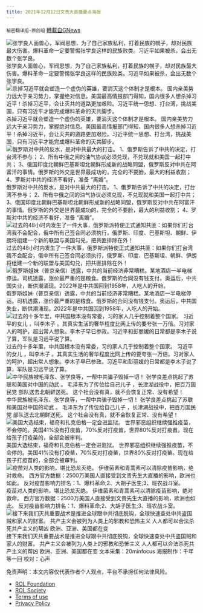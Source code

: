 ```yaml
---
title: 2021年12月12日文贵大直播要点海报
---
```

`秘密翻译组-原创组` [轉載自GNews](https://gnews.org/zh-hans/1749149/)

![张学良人面兽心，军阀思想，为了自己家族私利，打着民族的幌子，却对民族最大伤害。爆料革命一定要警惕张学良这样的民族败类。习近平如果被杀，会出无数个张学良。](https://assets.gnews.org/wp-content/uploads/2021/12/1212-01.jpg)张学良人面兽心，军阀思想，为了自己家族私利，打着民族的幌子，却对民族最大伤害。爆料革命一定要警惕张学良这样的民族败类。习近平如果被杀，会出无数个张学良。![杀掉习近平就会塑造一个虚伪的英雄，要消灭这个体制才是根本。 国内亲美势力远大于亲习势力，掌握绝对信息。美国最高情报部门得知，国内很多人想杀掉习近平！杀掉习近平，会让灭共的道路更加艰险。习近平统一思想、打台湾，挑战美国，只有习近平才能完成爆料革命的灭共脚步。](https://assets.gnews.org/wp-content/uploads/2021/12/1212-02.jpg)杀掉习近平就会塑造一个虚伪的英雄，要消灭这个体制才是根本。 国内亲美势力远大于亲习势力，掌握绝对信息。美国最高情报部门得知，国内很多人想杀掉习近平！杀掉习近平，会让灭共的道路更加艰险。习近平统一思想、打台湾，挑战美国，只有习近平才能完成爆料革命的灭共脚步。![俄罗斯对中共的反水，是对中共最大的打击。 1、俄罗斯告诉了中共的决定，打台湾不参与； 2、所有中俄之间的油气协议必须兑现，不兑现就和美国一起打中共； 3、俄国印度北朝鲜巴基斯坦北朝鲜形成新的战略同盟，俄罗斯反对中共在阿富汗的事情。俄罗斯的外交是世界最成功的，完全的不要脸，最大的利益收割； 4、罗斯对中共的经济不看好，准备 “离婚”。](https://assets.gnews.org/wp-content/uploads/2021/12/1212-03.jpg)俄罗斯对中共的反水，是对中共最大的打击。 1、俄罗斯告诉了中共的决定，打台湾不参与； 2、所有中俄之间的油气协议必须兑现，不兑现就和美国一起打中共； 3、俄国印度北朝鲜巴基斯坦北朝鲜形成新的战略同盟，俄罗斯反对中共在阿富汗的事情。俄罗斯的外交是世界最成功的，完全的不要脸，最大的利益收割； 4、罗斯对中共的经济不看好，准备 “离婚”。![过去的48小时内发生了一件大事，俄罗斯派特使正式通知共匪：如果你们打台湾我不会配合，俄中所有己签合同必须执行，俄罗斯、印度、巴基斯坦、朝鲜、伊朗将组建一个新的联盟与美国勾兑，把共匪排除在外！](https://assets.gnews.org/wp-content/uploads/2021/12/1212-04.jpg)过去的48小时内发生了一件大事，俄罗斯派特使正式通知共匪：如果你们打台湾我不会配合，俄中所有己签合同必须执行，俄罗斯、印度、巴基斯坦、朝鲜、伊朗将组建一个新的联盟与美国勾兑，把共匪排除在外！![俄罗斯姐妹（普京亲信）透露，中共的当前经济非常糟糕。某地酒店一半电梯停运。司机透露，涨价最严重的是粮食。俄罗斯的合同没有钱支付。奥运后，中共国失业，断供潮涌现。2022年是中共国回到1958年，人吃人的开始。](https://assets.gnews.org/wp-content/uploads/2021/12/1212-05.jpg)俄罗斯姐妹（普京亲信）透露，中共的当前经济非常糟糕。某地酒店一半电梯停运。司机透露，涨价最严重的是粮食。俄罗斯的合同没有钱支付。奥运后，中共国失业，断供潮涌现。2022年是中共国回到1958年，人吃人的开始。![过去的十多年里，中共国根本没有常委，习的家人几乎控制着整个国家。
习近平的女儿 ，叫李木子 。其真实生活的奢华程度比网上传的要夸张一万倍。习对家人的呵护，超出常人想象。李木子早已参政。习近平和彭丽媛的日常都是李木子说了算，军队是习远平说了算。](https://assets.gnews.org/wp-content/uploads/2021/12/1212-07.jpg)过去的十多年里，中共国根本没有常委，习的家人几乎控制着整个国家。 习近平的女儿 ，叫李木子 。其真实生活的奢华程度比网上传的要夸张一万倍。习对家人的呵护，超出常人想象。李木子早已参政。习近平和彭丽媛的日常都是李木子说了算，军队是习远平说了算。![中华民族被毛泽东、张学良等，一帮中共骗子毁掉一切！ 张学良差点挑起了苏联和美国对中国的动武 。 毛泽东为了传位给自己儿子 ，长津湖战役中，把百万国民党 部队送去北朝鲜送死。 这个社会没有真，就不会恢复正常、没有希望！](https://assets.gnews.org/wp-content/uploads/2021/12/1212-08.jpg)中华民族被毛泽东、张学良等，一帮中共骗子毁掉一切！ 张学良差点挑起了苏联和美国对中国的动武 。 毛泽东为了传位给自己儿子 ，长津湖战役中，把百万国民党 部队送去北朝鲜送死。 这个社会没有真，就不会恢复正常、没有希望！![美国大选结束，福奇和扎克伯格一定会进监狱。
世界邪恶组织继续强推疫苗，不会停的。美国41%没有打疫苗，70%反对打疫苗，世界80%反对打疫苗。现在给孩子打疫苗的，全部会被审判。](https://assets.gnews.org/wp-content/uploads/2021/12/1212-09.jpg)美国大选结束，福奇和扎克伯格一定会进监狱。 世界邪恶组织继续强推疫苗，不会停的。美国41%没有打疫苗，70%反对打疫苗，世界80%反对打疫苗。现在给孩子打疫苗的，全部会被审判。![疫苗对人类的影响，堪比恐龙灭绝。
伊维菌素和青蒿素可以清除疫苗影响，绝对救命。
西方官方数据：2500万美国人直接受到文贵先生大直播的影响，欧洲也如此。
反对疫苗影响力排名：1、爆料革命;2、大胡子医生;3、班农战斗室。](https://assets.gnews.org/wp-content/uploads/2021/12/1212-11.jpg)疫苗对人类的影响，堪比恐龙灭绝。 伊维菌素和青蒿素可以清除疫苗影响，绝对救命。 西方官方数据：2500万美国人直接受到文贵先生大直播的影响，欧洲也如此。 反对疫苗影响力排名：1、爆料革命;2、大胡子医生;3、班农战斗室。![接下来我们灭共重要战术是推进全球跟中共彻底脱钩，全球快速查处中共盗国贼和家人的财富。
共产主义会被列为人类上的邪教和恐怖主义
人人都可以合法杀死共产主义的帮凶
欧洲、亚洲、美国都在变](https://assets.gnews.org/wp-content/uploads/2021/12/1212-14.jpg)接下来我们灭共重要战术是推进全球跟中共彻底脱钩，全球快速查处中共盗国贼和家人的财富。 共产主义会被列为人类上的邪教和恐怖主义 人人都可以合法杀死共产主义的帮凶 欧洲、亚洲、美国都在变
文本采集：20minfocus
海报制作：千年等一回
校对：心声

 

免责声明：本文内容仅代表作者个人观点，平台不承担任何法律风险。

- [ROL Foundation](https://rolfoundation.org/)
- [ROL Society](https://rolsociety.org/)
- [Terms of use](https://gnews.org/terms-of-use-3/)
- [Privacy Policy](https://gnews.org/privacy-policy/)
